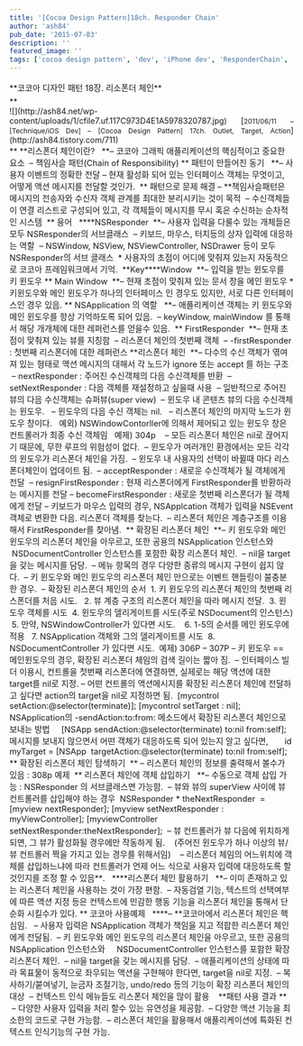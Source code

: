 ```yaml
---
title: '[Cocoa Design Pattern]18ch. Responder Chain'
author: 'ash84'
pub_date: '2015-07-03'
description: ''
featured_image: ''
tags: ['cocoa design pattern', 'dev', 'iPhone dev', 'ResponderChain', '리스폰더 체인', '코코아 디자인 패턴']
---
```



<div style="text-align: justify; line-height: 2; ">**<span style="font-size: 11pt; ">코코아 디자인 패턴 18장. 리소폰더 체인</span>**</div><span style="font-size: 11pt; ">  
</span>**<div style="text-align: justify;"></div><div style="text-align: justify;"><span style="font-size: 11pt; ">  
</span>

<span style="font-size: 11pt; ">  
</span>![](http://ash84.net/wp-content/uploads/1/cfile7.uf.117C973D4E1A5978320787.jpg)  
<span style="font-size: 11pt; ">  
</span>  
<span style="font-size: 11pt; ">  
</span>  
<span style="font-size: 9pt; ">  
</span>[<span style="font-size: 9pt; ">2011/06/11 – [Technique/iOS Dev] – [Cocoa Design Pattern] 17ch. Outlet, Target, Action</span>](http://ash84.tistory.com/711)  
<span style="font-size: 11pt; ">  
</span>

<span style="font-size: 11pt; ">  
</span>

</div>**

<span style="font-size: 11pt; ">  
</span>**<span style="font-size: 11pt; ">리스폰더 체인이란? </span>  
<span style="font-size: 11pt; ">  
</span>  
<span style="font-size: 11pt; ">  
  </span>**<span style="font-size: 11pt; ">– 코코아 그래픽 애플리케이션의 핵심적이고 중요한 요소</span>  
<span style="font-size: 11pt; ">  
  – 책임사슬 패턴(Chain of Responsibility)</span>  
<span style="font-size: 11pt; ">  
</span>**  
<span style="font-size: 11pt; ">  
 패턴이 만들어진 동기 </span>  
<span style="font-size: 11pt; ">  
</span>  
<span style="font-size: 11pt; ">  
  </span>**<span style="font-size: 11pt; ">– 사용자 이벤트의 정확한 전달</span>  
<span style="font-size: 11pt; ">  
 – 현재 활성화 되어 있는 인터페이스 객체는 무엇이고, 어떻게 액션 메시지를 전달할 것인가. </span>  
<span style="font-size: 11pt; ">  
</span>**  
<span style="font-size: 11pt; ">  
 패턴으로 문제 해결</span>  
<span style="font-size: 11pt; ">  
</span>  
<span style="font-size: 11pt; ">  
 – </span>**<span style="font-size: 11pt; ">책임사슬패턴은 메시지의 전송자와 수신자 객체 관계를 최대한 분리시키는 것이 목적 </span>  
<span style="font-size: 11pt; ">  
 – 수신객체들이 연결 리스트로 구성되어 있고, 각 객체들이 메시지를 무시 혹은 수신하는 순차적인 시스템 </span>  
<span style="font-size: 11pt; ">  
</span>**  
<span style="font-size: 11pt; ">  
 용어 </span>  
<span style="font-size: 11pt; ">  
</span>  
<span style="font-size: 11pt; ">  
  </span>****<span style="font-size: 11pt; ">NSResponder</span>  
<span style="font-size: 11pt; ">  
  </span>**<span style="font-size: 11pt; ">– 사용자 입력을 다룰수 있는 개체들은 모두 NSResponder의 서브클래스</span>  
<span style="font-size: 11pt; ">  
  – 키보드, 마우스, 터치등의 상자 입력에 대응하는 역할</span>  
<span style="font-size: 11pt; ">  
  – NSWindow, NSView, NSViewController, NSDrawer 등이 모두 NSResponder의 서브 클래스</span>  
<span style="font-size: 11pt; ">  
</span>  
<span style="font-size: 11pt; ">  
  * 사용자의 초점이 어디에 맞춰져 있는지 자동적으로 코코아 프레임워크에서 기억.</span>  
<span style="font-size: 11pt; ">  
</span>  
<span style="font-size: 11pt; ">  
  </span>**<span style="font-size: 11pt; ">Key</span>**<span style="font-size: 11pt; "></span>**<span style="font-size: 11pt; ">Window</span>  
<span style="font-size: 11pt; ">  
  </span>**<span style="font-size: 11pt; ">– 입력을 받는 윈도우를 키 윈도우</span>  
<span style="font-size: 11pt; ">  
</span>**  
<span style="font-size: 11pt; ">  
 Main Window</span>  
<span style="font-size: 11pt; ">  
  </span>**<span style="font-size: 11pt; ">– 현재 초점이 맞춰져 있는 문서 창을 메인 윈도우</span>  
<span style="font-size: 11pt; ">  
</span>  
<span style="font-size: 11pt; ">  
 * 키윈도우와 메인 윈도우가 하나의 인터페이스 인 경우도 있지만, 서로 다른 인터페이스인 경우 있음. </span>  
<span style="font-size: 11pt; ">  
</span>**  
<span style="font-size: 11pt; ">  
 NSApplication 의 역할 </span>  
<span style="font-size: 11pt; ">  
</span>  
<span style="font-size: 11pt; ">  
  </span>**<span style="font-size: 11pt; ">– 애플리케이션 객체는 키 윈도우와 메인 윈도우를 항상 기억하도록 되어 있음.</span>  
<span style="font-size: 11pt; ">  
  – keyWindow, mainWindow 를 통해서 해당 개개체에 대한 레퍼런스를 얻을수 있음. </span>  
<span style="font-size: 11pt; ">  
</span>**  
<span style="font-size: 11pt; ">  
 FirstResponder</span>  
<span style="font-size: 11pt; ">  
  </span>**<span style="font-size: 11pt; ">– 현재 초점이 맞춰져 있는 뷰를 지칭함</span>  
<span style="font-size: 11pt; ">  
  – 리스폰더 체인의 첫번째 객체</span>  
<span style="font-size: 11pt; ">  
  – -firstResponder : 첫번째 리스폰더에 대한 레퍼런스 </span>**<span style="font-size: 11pt; ">리스폰더 체인</span>  
<span style="font-size: 11pt; ">  
  </span>**<span style="font-size: 11pt; ">– 다수의 수신 객체가 엮여져 있는 형태로 액션 메시지의 대해서 각 노드가 ignore 또는 accept 를 하는 구조</span>  
<span style="font-size: 11pt; ">  
  – nextResponder : 주어진 수신객체의 다음 수신객체를 반환</span>  
<span style="font-size: 11pt; ">  
  – setNextResponder : 다음 객체를 재설정하고 싶을때 사용</span>  
<span style="font-size: 11pt; ">  
</span>  
<span style="font-size: 11pt; ">  
  – 일반적으로 주어진 뷰의 다음 수신객체는 슈퍼뷰(super view)</span>  
<span style="font-size: 11pt; ">  
  – 윈도우 내 콘텐츠 뷰의 다음 수신객체는 윈도우. </span>  
<span style="font-size: 11pt; ">  
  – 윈도우의 다음 수신 객체는 nil. </span>  
<span style="font-size: 11pt; ">  
  – 리스폰더 체인의 마지막 노드가 윈도우 창이다. </span>  
<span style="font-size: 11pt; ">  
</span>  
<span style="font-size: 11pt; ">  
  예외) NSWindowContorller에 의해서 제어되고 있는 윈도우 창은 컨트롤러가 최종 수신 객체임 </span>  
<span style="font-size: 11pt; ">  
  예제) 304p</span>  
<span style="font-size: 11pt; ">  
  </span>  
<span style="font-size: 11pt; ">  
  – 모든 리스폰더 체인은 nil로 끊어지기 때문에, 무한 루프의 위험성이 없다.</span>  
<span style="font-size: 11pt; ">  
  – 윈도우가 여러개인 환경에서는 모든 각각의 윈도우가 리스폰더 체인을 가짐.</span>  
<span style="font-size: 11pt; ">  
  – 윈도우 내 사용자의 선택이 바뀔때 마다 리스폰더체인이 업데이트 됨.</span>  
<span style="font-size: 11pt; ">  
</span>  
<span style="font-size: 11pt; ">  
  – acceptResponder : 새로운 수신객체가 될 객체에게 전달</span>  
<span style="font-size: 11pt; ">  
  – resignFirstResponder : 현재 리스폰더에게 FirstResponder를 반환하라는 메시지를 전달</span>  
<span style="font-size: 11pt; ">  
 – becomeFirstResponder : 새로운 첫번째 리스폰더가 될 객체에게 전달 – 키보드가 마우스 입력의 경우,</span>  
<span style="font-size: 11pt; ">  
</span>  
<span style="font-size: 11pt; ">  
 NSApplcation 객체가 입력을 NSEvent 객체로 변환한 다음. 리스폰더 객체를 찾는다.</span>  
<span style="font-size: 11pt; ">  
  – 리스폰더 체인은 계층구조를 이용해서 FirstResponder를 찾아냄. </span>  
<span style="font-size: 11pt; ">  
</span>**  
<span style="font-size: 11pt; ">  
</span>  
<span style="font-size: 11pt; ">  
 확장된 리스폰더 체인</span>  
<span style="font-size: 11pt; ">  
</span>  
<span style="font-size: 11pt; ">  
  </span>**<span style="font-size: 11pt; ">– 키 윈도우와 메인 윈도우의 리스폰더 체인을 아우르고, 또한 공용의 NSApplication 인스턴스와 </span>  
<span style="font-size: 11pt; ">  
    NSDocumentController 인스턴스를 포함한 확장 리스폰더 체인.</span>  
<span style="font-size: 11pt; ">  
</span>  
<span style="font-size: 11pt; ">  
  – nil을 target을 갖는 메시지를 담당.</span>  
<span style="font-size: 11pt; ">  
  – 메뉴 항목의 경우 다양한 종류의 메시지 구현이 쉽지 않다.</span>  
<span style="font-size: 11pt; ">  
  – 키 윈도우와 메인 윈도우의 리스폰더 체인 만으로는 이벤트 핸들링이 불충분한 경우.</span>  
<span style="font-size: 11pt; ">  
  – 확장된 리스폰더 체인의 순서</span>  
<span style="font-size: 11pt; ">  
</span>  
<span style="font-size: 11pt; ">  
  1. 키 윈도우의 리스폰더 체인의 첫번째 리스폰더를 처음 시도. </span>  
<span style="font-size: 11pt; ">  
  2. 뷰 계층 구조의 리스폰더 체인을 따라 메시지 전달.</span>  
<span style="font-size: 11pt; ">  
  3. 윈도우 객체를 시도</span>  
<span style="font-size: 11pt; ">  
  4. 윈도우의 델리게이트를 시도(주로 NSDocument의 인스턴스)</span>  
<span style="font-size: 11pt; ">  
  5. 만약, NSWindowController가 있다면 시도.  </span>  
<span style="font-size: 11pt; ">  
  6. 1-5의 순서를 메인 윈도우에 적용 </span>  
<span style="font-size: 11pt; ">  
  7. NSApplication 객체와 그의 델리게이트를 시도</span>  
<span style="font-size: 11pt; ">  
  8. NSDocumentController 가 있다면 시도. </span>  
<span style="font-size: 11pt; ">  
</span>  
<span style="font-size: 11pt; ">  
 예제) 306P – 307P</span>  
<span style="font-size: 11pt; ">  
</span>  
<span style="font-size: 11pt; ">  
 – 키 윈도우 == 메인윈도우의 경우, 확장된 리스폰더 체임의 검색 길이는 짧아 짐. </span>  
<span style="font-size: 11pt; ">  
 – 인터페이스 빌더 이용시, 컨트롤을 첫번째 리스폰더에 연결하면, 실제로는 해당 액션에 대한 target를 nil로 지정.</span>  
<span style="font-size: 11pt; ">  
 – 어떤 컨트롤의 액션메시지를 확장된 리스폰더 체인에 전달하고 싶다면 action의 target을 nil로 지정하면 됨. </span>  
<span style="font-size: 11pt; ">  
</span>  
<span style="font-size: 11pt; ">  
 [mycontrol setAction:@selector(terminate)];</span>  
<span style="font-size: 11pt; ">  
 [mycontrol setTarget : nil];</span>  
<span style="font-size: 11pt; ">  
</span>  
<span style="font-size: 11pt; ">  
 NSApplication의 -sendAction:to:from: 메소드에서 확장된 리스폰더 체인으로 보내는 방법 </span>  
<span style="font-size: 11pt; ">  
</span>  
<span style="font-size: 11pt; ">  
    [NSApp sendAction:@selector(terminate) to:nil from:self];</span>  
<span style="font-size: 11pt; ">  
</span>  
<span style="font-size: 11pt; ">  
 메시지를 보내지 않으면서 어떤 객체가 대응하도록 되어 있는지 알고 싶다면, </span>  
<span style="font-size: 11pt; ">  
</span>  
<span style="font-size: 11pt; ">  
      id myTarget = [NSApp  targetAction:@selector(terminate) to:nil from:self];</span>  
<span style="font-size: 11pt; ">  
</span>**  
<span style="font-size: 11pt; ">  
 확장된 리스폰더 체인 탐색하기</span>  
<span style="font-size: 11pt; ">  
  </span>**<span style="font-size: 11pt; "> – 리스폰더 체인의 정보를 출력해서 볼수가 있음 : 308p 예제 </span>  
<span style="font-size: 11pt; ">  
</span>**  
<span style="font-size: 11pt; ">  
</span>  
<span style="font-size: 11pt; ">  
 리스폰더 체인에 객체 삽입하기 </span>  
<span style="font-size: 11pt; ">  
</span>  
<span style="font-size: 11pt; ">  
  </span>**<span style="font-size: 11pt; ">– 수동으로 객체 삽입 가능 : NSResponder 의 서브클래스면 가능함.</span>  
<span style="font-size: 11pt; ">  
  – 뷰와 뷰의 superView 사이에 뷰 컨트롤러를 삽입해야 하는 경우</span>  
<span style="font-size: 11pt; ">  
</span>  
<span style="font-size: 11pt; ">  
  NSResponder * theNextResponder  = [myview nextResponder];</span>  
<span style="font-size: 11pt; ">  
 [myview setNextResponder : myViewController];</span>  
<span style="font-size: 11pt; ">  
 [myviewController setNextResponder:theNextResponder];</span>  
<span style="font-size: 11pt; ">  
</span>  
<span style="font-size: 11pt; ">  
  – 뷰 컨트롤러가 뷰 다음에 위치하게 되면, 그 뷰가 활성화될 경우에만 작동하게 됨. </span>  
<span style="font-size: 11pt; ">  
   (주어진 윈도우가 하나 이상의 뷰/뷰 컨트롤러 짝을 가지고 있는 경우를 위해서임)</span>  
<span style="font-size: 11pt; ">  
  </span>  
<span style="font-size: 11pt; ">  
  – 리스폰더 체임의 어느위치에 객체를 삽입하느냐에 따라 컨트롤러가 언제 어느 식으로 사용자 입력에 대응하도록 할 것인지를 조정 할 수 있음</span>**<span style="font-size: 11pt; ">. </span>  
<span style="font-size: 11pt; ">  
</span>  
<span style="font-size: 11pt; ">  
</span>  
<span style="font-size: 11pt; ">  
  </span>****<span style="font-size: 11pt; ">리스폰더 체인 활용하기 </span>  
<span style="font-size: 11pt; ">  
</span>  
<span style="font-size: 11pt; ">  
  </span>**<span style="font-size: 11pt; ">– 이미 존재하고 있는 리스폰더 체인을 사용하는 것이 가장 편함. </span>  
<span style="font-size: 11pt; ">  
 – 자동검열 기능, 텍스트의 선택여부에 따른 액션 지정 등은 컨텍스트에 민감한 행동 기능을 리스폰더 체인을 통해서 단순화 시킬수가 있다. </span>  
<span style="font-size: 11pt; ">  
</span>**  
<span style="font-size: 11pt; ">  
 코코아 사용예제 </span>  
<span style="font-size: 11pt; ">  
</span>  
<span style="font-size: 11pt; ">  
  </span>****<span style="font-size: 11pt; ">– </span>**<span style="font-size: 11pt; ">코코아에서 리스폰더 체인은 핵심임. </span>  
<span style="font-size: 11pt; ">  
  – 사용자 입력은 NSApplication 객체가 책임을 지고 적합한 리스폰더 체인에게 전달됨.</span>  
<span style="font-size: 11pt; ">  
  – 키 윈도우와 메인 윈도우의 리스폰더 체인을 아우르고, 또한 공용의 NSApplication 인스턴스와 </span>  
<span style="font-size: 11pt; ">  
     NSDocumentController 인스턴스를 포함한 확장 리스폰더 체인.</span>  
<span style="font-size: 11pt; ">  
</span>  
<span style="font-size: 11pt; ">  
  – nil을 target을 갖는 메시지를 담당.</span>  
<span style="font-size: 11pt; ">  
  – 애플리케이션의 상태에 따라 목표물이 동적으로 좌우되는 액션을 구현해야 한다면, target을 nil로 지정.</span>  
<span style="font-size: 11pt; ">  
  – 복사하기/붙여넣기, 눈금자 조절기능, undo/redo 등의 기능이 확장 리스폰더 체인의 대상</span>  
<span style="font-size: 11pt; ">  
  – 컨텍스트 인식 메뉴들도 리스폰더 체인을 많이 활용  </span>  
<span style="font-size: 11pt; ">  
</span>  
<span style="font-size: 11pt; ">  
</span>  
<span style="font-size: 11pt; ">  
  </span>**<span style="font-size: 11pt; ">패턴 사용 결과 </span>**  
<span style="font-size: 11pt; ">  
</span>  
<span style="font-size: 11pt; ">  
  – 다양한 사용자 입력을 처리 할수 있는 유연성을 제공함.</span>  
<span style="font-size: 11pt; ">  
  – 다양한 액션 기능을 최소한의 코드로 구현 가능함.</span>  
<span style="font-size: 11pt; ">  
  – 리스폰더 체인을 활용해서 애플리케이션에 특화된 컨텍스트 인식기능의 구현 가능.  </span>



